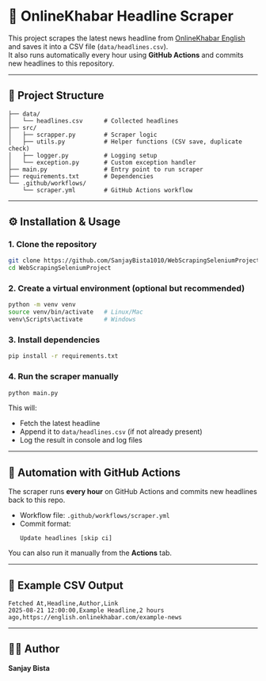 # 📰 OnlineKhabar Headline Scraper

This project scrapes the latest news headline from [OnlineKhabar English](https://english.onlinekhabar.com/) and saves it into a CSV file (`data/headlines.csv`).  
It also runs automatically every hour using **GitHub Actions** and commits new headlines to this repository.

---

## 📂 Project Structure

```
├── data/
│   └── headlines.csv      # Collected headlines
├── src/
│   ├── scrapper.py        # Scraper logic
│   ├── utils.py           # Helper functions (CSV save, duplicate check)
│   ├── logger.py          # Logging setup
│   └── exception.py       # Custom exception handler
├── main.py                # Entry point to run scraper
├── requirements.txt       # Dependencies
└── .github/workflows/
    └── scraper.yml        # GitHub Actions workflow
```

---

## ⚙️ Installation & Usage

### 1. Clone the repository
```bash
git clone https://github.com/SanjayBista1010/WebScrapingSeleniumProject.git
cd WebScrapingSeleniumProject
```

### 2. Create a virtual environment (optional but recommended)
```bash
python -m venv venv
source venv/bin/activate   # Linux/Mac
venv\Scripts\activate      # Windows
```

### 3. Install dependencies
```bash
pip install -r requirements.txt
```

### 4. Run the scraper manually
```bash
python main.py
```

This will:
- Fetch the latest headline
- Append it to `data/headlines.csv` (if not already present)
- Log the result in console and log files

---

## 🤖 Automation with GitHub Actions

The scraper runs **every hour** on GitHub Actions and commits new headlines back to this repo.

- Workflow file: `.github/workflows/scraper.yml`
- Commit format:  
  ```
  Update headlines [skip ci]
  ```

You can also run it manually from the **Actions** tab.

---

## 📝 Example CSV Output

```csv
Fetched At,Headline,Author,Link
2025-08-21 12:00:00,Example Headline,2 hours ago,https://english.onlinekhabar.com/example-news
```

---

## 👨‍💻 Author
**Sanjay Bista**  


